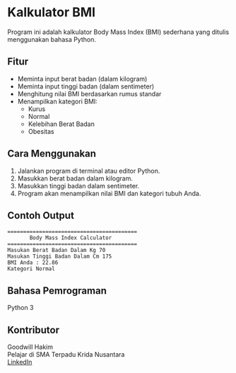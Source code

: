 # Kalkulator BMI

Program ini adalah kalkulator Body Mass Index (BMI) sederhana yang ditulis menggunakan bahasa Python.

## Fitur

- Meminta input berat badan (dalam kilogram)
- Meminta input tinggi badan (dalam sentimeter)
- Menghitung nilai BMI berdasarkan rumus standar
- Menampilkan kategori BMI:
  - Kurus
  - Normal
  - Kelebihan Berat Badan
  - Obesitas

## Cara Menggunakan

1. Jalankan program di terminal atau editor Python.
2. Masukkan berat badan dalam kilogram.
3. Masukkan tinggi badan dalam sentimeter.
4. Program akan menampilkan nilai BMI dan kategori tubuh Anda.

## Contoh Output

```
=========================================
       Body Mass Index Calculator
=========================================
Masukan Berat Badan Dalam Kg 70
Masukan Tinggi Badan Dalam Cm 175
BMI Anda : 22.86
Kategori Normal
```

## Bahasa Pemrograman

Python 3

## Kontributor

Goodwill Hakim  
Pelajar di SMA Terpadu Krida Nusantara  
[LinkedIn](https://www.linkedin.com/in/goodwill-hakim)

